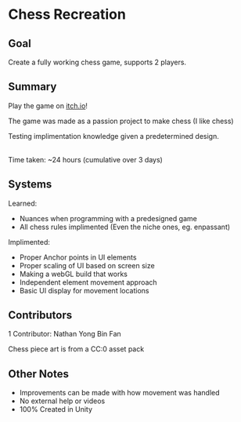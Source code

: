 # Chess Recreation

## Goal
Create a fully working chess game, supports 2 players.

## Summary
Play the game on [itch.io](https://steamedbunsstudios.itch.io/literally-chess)!

The game was made as a passion project to make chess (I like chess)

Testing implimentation knowledge given a predetermined design.

<br>
Time taken: ~24 hours (cumulative over 3 days)

## Systems
Learned:
- Nuances when programming with a predesigned game
- All chess rules implimented (Even the niche ones, eg. enpassant)

Implimented:
- Proper Anchor points in UI elements
- Proper scaling of UI based on screen size
- Making a webGL build that works
- Independent element movement approach
- Basic UI display for movement locations

## Contributors
1 Contributor: Nathan Yong Bin Fan

Chess piece art is from a CC:0 asset pack

## Other Notes
- Improvements can be made with how movement was handled
- No external help or videos
- 100% Created in Unity
